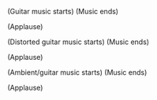 
(Guitar music starts)
(Music ends)

(Applause)

(Distorted guitar music starts)
(Music ends)

(Applause)

(Ambient/guitar music starts)
(Music ends)

(Applause)

